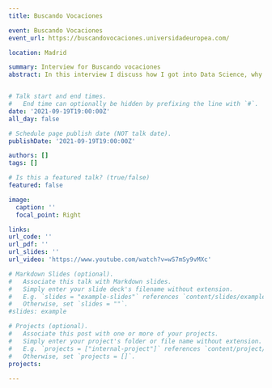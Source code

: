 ```yaml
---
title: Buscando Vocaciones

event: Buscando Vocaciones
event_url: https://buscandovocaciones.universidadeuropea.com/

location: Madrid

summary: Interview for Buscando vocaciones
abstract: In this interview I discuss how I got into Data Science, why Data Science is important for business and society and why I think analytics and programming skills will be important in the future.


# Talk start and end times.
#   End time can optionally be hidden by prefixing the line with `#`.
date: '2021-09-19T19:00:00Z'
all_day: false

# Schedule page publish date (NOT talk date).
publishDate: '2021-09-19T19:00:00Z'

authors: []
tags: []

# Is this a featured talk? (true/false)
featured: false

image:
  caption: ''
  focal_point: Right

links:
url_code: ''
url_pdf: ''
url_slides: ''
url_video: 'https://www.youtube.com/watch?v=wS7mSy9vMXc'

# Markdown Slides (optional).
#   Associate this talk with Markdown slides.
#   Simply enter your slide deck's filename without extension.
#   E.g. `slides = "example-slides"` references `content/slides/example-slides.md`.
#   Otherwise, set `slides = ""`.
#slides: example

# Projects (optional).
#   Associate this post with one or more of your projects.
#   Simply enter your project's folder or file name without extension.
#   E.g. `projects = ["internal-project"]` references `content/project/deep-learning/index.md`.
#   Otherwise, set `projects = []`.
projects:
  
---
```


